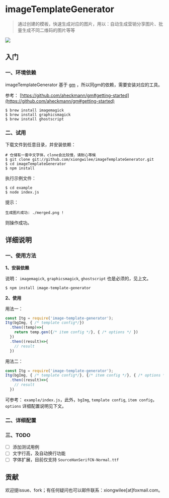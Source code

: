 # imageTemplateGenerator

> 通过创建的模板，快速生成对应的图片，用以：自动生成营销分享图片、批量生成不同二维码的图片等等

![](http://wx4.sinaimg.cn/large/7171171cgy1fr2ks4nozjg20mz0buu0x.gif)

## 入门

### 一、环境依赖

imageTemplateGenerator 基于 [gm](https://github.com/aheckmann/gm) ，所以同gm的依赖，需要安装对应的工具。

参考： [https://github.com/aheckmann/gm#getting-started](https://github.com/aheckmann/gm#getting-started)

```shell
$ brew install imagemagick
$ brew install graphicsmagick
$ brew install ghostscript
```

### 二、试用

下载文件到任意目录，并安装依赖：
```shell
# 仓储有一套中文字体，clone会比较慢，请耐心等候
$ git clone git://github.com/xiongwilee/imageTemplateGenerator.git
$ cd imageTemplateGenerator
$ npm install
```

执行示例文件：
```shell
$ cd example
$ node index.js
```

提示：
```
生成图片成功: ./merged.png !
```
则操作成功。

## 详细说明

### 一、使用方法

**1、安装依赖**

说明： `imagemagick`, `graphicsmagick`, `ghostscript` 也是必须的，见上文。

```shell
$ npm install image-template-generator
```

**2、使用**

用法一：
```javascript
const Itg = require('image-template-generator');
Itg(bgImg, { /* template config*/})
  .then((temp)=>{
    return temp.gen({/* item config */}, { /* options */ })
  })
  .then((result)=>{
    // result
  })
```

用法二：
```javascript
const Itg = require('image-template-generator');
Itg(bgImg, { /* template config*/}, {/* item config */}, { /* options */ })
  .then((result)=>{
    // result
  })
```

可参考： `example/index.js`，此外，`bgImg`, `template config`, `item config`，`options` 详细配置说明见下文。

### 二、详细配置

### 三、TODO

- [ ] 添加测试用例 
- [ ] 文字行高，及自动换行功能
- [ ] 字体扩展，目前仅支持 `SourceHanSerifCN-Normal.ttf`

## 贡献

欢迎提issue、fork；有任何疑问也可以邮件联系：xiongwilee[at]foxmail.com。